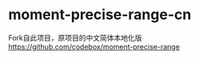 moment-precise-range-cn
=======================

Fork自此项目，原项目的中文简体本地化版
https://github.com/codebox/moment-precise-range
